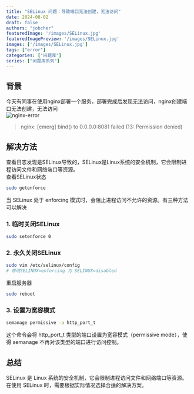 ```yaml
---
title: "SELinux 问题：导致端口无法创建，无法访问"
date: 2024-08-02
draft: false
authors: "jobcher"
featuredImage: '/images/SELinux.jpg'
featuredImagePreview: '/images/SELinux.jpg'
images: ['/images/SELinux.jpg']
tags: ["error"]
categories: ["问题库"]
series: ["问题库系列"]
---
```

## 背景
今天有同事在使用nginx部署一个服务，部署完成后发现无法访问，nginx创建端口无法创建，无法访问  
![nginx-error](/images/selinux-error-1.png)  
>nginx: [emerg] bind() to 0.0.0.0:8081 failed (13: Permission denied)  
  
## 解决方法
查看日志发现是SELinux导致的，SELinux是Linux系统的安全机制，它会限制进程访问文件和网络端口等资源。  
查看SELinux状态
```sh
sudo getenforce
```
当 SELinux 处于 enforcing 模式时，会阻止进程访问不允许的资源。有三种方法可以解决

### 1. 临时关闭SELinux
```sh
sudo setenforce 0
```
### 2. 永久关闭SELinux
```sh
sudo vim /etc/selinux/config
# 修改SELINUX=enforcing 为 SELINUX=disabled
```
重启服务器
```sh
sudo reboot
```
### 3. 设置为宽容模式
```sh
semanage permissive -a http_port_t
```
这个命令会将 http_port_t 类型的端口设置为宽容模式（permissive mode），使得 semanage 不再对该类型的端口进行访问控制。  
## 总结
 SELinux 是 Linux 系统的安全机制，它会限制进程访问文件和网络端口等资源。在使用 SELinux 时，需要根据实际情况选择合适的解决方案。


